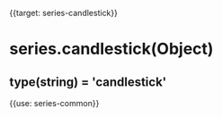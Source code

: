 
{{target: series-candlestick}}

# series.candlestick(Object)

## type(string) = 'candlestick'

{{use: series-common}}
    